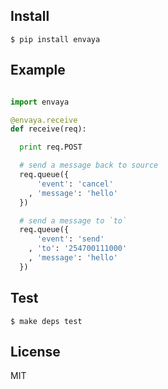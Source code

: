 Install
---

    $ pip install envaya

Example
---

```python

import envaya

@envaya.receive
def receive(req):

  print req.POST

  # send a message back to source
  req.queue({
      'event': 'cancel'
    , 'message': 'hello'
  })

  # send a message to `to`
  req.queue({
      'event': 'send'
    , 'to': '254700111000'
    , 'message': 'hello'
  })


```

Test
---

    $ make deps test

License
---

MIT
